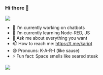 ### Hi there 👋
<a href="https://github.com/kariSpace">
  <img align="center"  src="https://github-readme-stats.vercel.app/api?username=KariSpace&theme=tokyonight&bg_color=00000000&show_icons=true&text_color=hide_border=true&icon_color=909198&title_color=58a6ff" />
</a>






<!-- **KariSpace/KariSpace** is a ✨ _special_ ✨ repository because its `README.md` (this file) appears on your GitHub profile. Here are some ideas to get you started: -->
- 🔭 I’m currently working on chatbots
- 🌱 I’m currently learning Node-RED, JS<!--- 👯 I’m looking to collaborate on ...--><!-- - 🤔 I’m looking for help with ... -->
- 💬 Ask me about everything you want 
- 📫 How to reach me: https://t.me/kaript
- 😄 Pronouns: K-A-R-I (like sause)
- ⚡ Fun fact: Space smells like seared steak




<a href="https://github.com/kariSpace">
  <img align="center" src="https://github-readme-stats.vercel.app/api/top-langs/?username=KariSpace&theme=tokyonight&show_icons=true&hide_border=true&icon_color=909198&title_color=58a6ff&bg_color=0d1117&layout=compact" />
</a>
